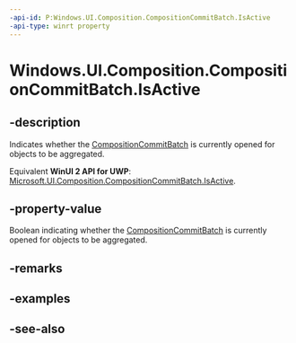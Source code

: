 ```yaml
---
-api-id: P:Windows.UI.Composition.CompositionCommitBatch.IsActive
-api-type: winrt property
---
```


<!-- Property syntax
public bool IsActive { get; }
-->

# Windows.UI.Composition.CompositionCommitBatch.IsActive

## -description
Indicates whether the [CompositionCommitBatch](compositioncommitbatch.md) is currently opened for objects to be aggregated.

Equivalent **WinUI 2 API for UWP**: [Microsoft.UI.Composition.CompositionCommitBatch.IsActive](/windows/winui/api/microsoft.ui.composition.compositioncommitbatch.isactive).

## -property-value
Boolean indicating whether the [CompositionCommitBatch](compositioncommitbatch.md) is currently opened for objects to be aggregated.

## -remarks

## -examples

## -see-also
